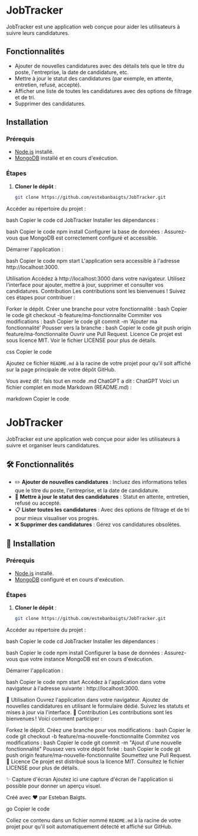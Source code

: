 # JobTracker

JobTracker est une application web conçue pour aider les utilisateurs à suivre leurs candidatures.

## Fonctionnalités

- Ajouter de nouvelles candidatures avec des détails tels que le titre du poste, l'entreprise, la date de candidature, etc.
- Mettre à jour le statut des candidatures (par exemple, en attente, entretien, refusé, accepté).
- Afficher une liste de toutes les candidatures avec des options de filtrage et de tri.
- Supprimer des candidatures.

## Installation

### Prérequis

- [Node.js](https://nodejs.org/) installé.
- [MongoDB](https://www.mongodb.com/) installé et en cours d'exécution.

### Étapes

1. **Cloner le dépôt** :
   ```bash
   git clone https://github.com/estebanbaigts/JobTracker.git
Accéder au répertoire du projet :

bash
Copier le code
cd JobTracker
Installer les dépendances :

bash
Copier le code
npm install
Configurer la base de données : Assurez-vous que MongoDB est correctement configuré et accessible.

Démarrer l'application :

bash
Copier le code
npm start
L'application sera accessible à l'adresse http://localhost:3000.

Utilisation
Accédez à http://localhost:3000 dans votre navigateur.
Utilisez l'interface pour ajouter, mettre à jour, supprimer et consulter vos candidatures.
Contribution
Les contributions sont les bienvenues ! Suivez ces étapes pour contribuer :

Forker le dépôt.
Créer une branche pour votre fonctionnalité :
bash
Copier le code
git checkout -b feature/ma-fonctionnalite
Commiter vos modifications :
bash
Copier le code
git commit -m 'Ajouter ma fonctionnalité'
Pousser vers la branche :
bash
Copier le code
git push origin feature/ma-fonctionnalite
Ouvrir une Pull Request.
Licence
Ce projet est sous licence MIT. Voir le fichier LICENSE pour plus de détails.

css
Copier le code

Ajoutez ce fichier `README.md` à la racine de votre projet pour qu'il soit affiché sur la page principale de votre dépôt GitHub.






Vous avez dit :
fais tout en mode .md
ChatGPT a dit :
ChatGPT
Voici un fichier complet en mode Markdown (README.md) :

markdown
Copier le code
# JobTracker

JobTracker est une application web conçue pour aider les utilisateurs à suivre et organiser leurs candidatures.

## 🛠️ Fonctionnalités

- ✏️ **Ajouter de nouvelles candidatures** : Incluez des informations telles que le titre du poste, l'entreprise, et la date de candidature.
- 🔄 **Mettre à jour le statut des candidatures** : Statut en attente, entretien, refusé ou accepté.
- 📋 **Lister toutes les candidatures** : Avec des options de filtrage et de tri pour mieux visualiser vos progrès.
- ❌ **Supprimer des candidatures** : Gérez vos candidatures obsolètes.

## 🚀 Installation

### Prérequis

- [Node.js](https://nodejs.org/) installé.
- [MongoDB](https://www.mongodb.com/) configuré et en cours d'exécution.

### Étapes

1. **Cloner le dépôt** :
   ```bash
   git clone https://github.com/estebanbaigts/JobTracker.git
Accéder au répertoire du projet :

bash
Copier le code
cd JobTracker
Installer les dépendances :

bash
Copier le code
npm install
Configurer la base de données : Assurez-vous que votre instance MongoDB est en cours d'exécution.

Démarrer l'application :

bash
Copier le code
npm start
Accédez à l'application dans votre navigateur à l'adresse suivante : http://localhost:3000.

📖 Utilisation
Ouvrez l'application dans votre navigateur.
Ajoutez de nouvelles candidatures en utilisant le formulaire dédié.
Suivez les statuts et mises à jour via l'interface.
🤝 Contribution
Les contributions sont les bienvenues ! Voici comment participer :

Forkez le dépôt.
Créez une branche pour vos modifications :
bash
Copier le code
git checkout -b feature/ma-nouvelle-fonctionnalite
Commitez vos modifications :
bash
Copier le code
git commit -m "Ajout d'une nouvelle fonctionnalité"
Poussez vers votre dépôt forké :
bash
Copier le code
git push origin feature/ma-nouvelle-fonctionnalite
Soumettez une Pull Request.
📜 Licence
Ce projet est distribué sous la licence MIT. Consultez le fichier LICENSE pour plus de détails.

✨ Capture d'écran
Ajoutez ici une capture d'écran de l'application si possible pour donner un aperçu visuel.

Créé avec ❤️ par Esteban Baigts.

go
Copier le code

Collez ce contenu dans un fichier nommé `README.md` à la racine de votre projet pour qu'il soit automatiquement détecté et affiché sur GitHub.











